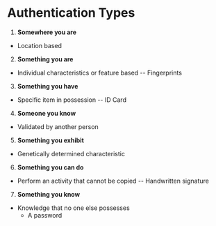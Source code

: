 # Authentication Types


1. **Somewhere you are**
 - Location based


2. **Something you are**
 - Individual characteristics or feature based
   -- Fingerprints


3. **Something you have**
 - Specific item in possession
   -- ID Card


4. **Someone you know** 
 - Validated by another person


5. **Something you exhibit**
 - Genetically determined characteristic


6. **Something you can do**
 - Perform an activity that cannot be copied
   -- Handwritten signature


7. **Something you know**
 - Knowledge that no one else possesses
   - A password
